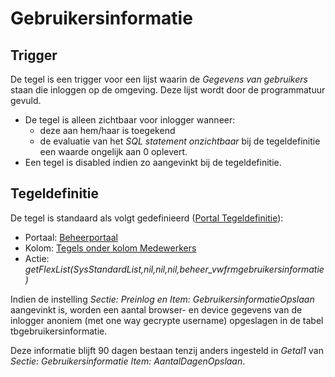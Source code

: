 # Gebruikersinformatie

## Trigger

De tegel is een trigger voor een lijst waarin de _Gegevens van gebruikers_ staan die inloggen op de omgeving. Deze lijst wordt door de programmatuur gevuld.

- De tegel is alleen zichtbaar voor inlogger wanneer:
  - deze aan hem/haar is toegekend
  - de evaluatie van het _SQL statement onzichtbaar_ bij de tegeldefinitie een waarde ongelijk aan 0 oplevert.
- Een tegel is disabled indien zo aangevinkt bij de tegeldefinitie.

## Tegeldefinitie

De tegel is standaard als volgt gedefinieerd ([Portal Tegeldefinitie](../../../../instellen_inrichten/portaldefinitie/portal_tegel.md)):

- Portaal: [Beheerportaal](README.md)
- Kolom: [Tegels onder kolom Medewerkers](README.md)
- Actie: _getFlexList(SysStandardList,nil,nil,nil,beheer_vwfrmgebruikersinformatie)_

Indien de instelling _Sectie: Preinlog en Item: GebruikersinformatieOpslaan_ aangevinkt is, worden een aantal browser- en device gegevens van de inlogger anoniem (met one way gecrypte username) opgeslagen in de tabel tbgebruikersinformatie.

Deze informatie blijft 90 dagen bestaan tenzij anders ingesteld in _Getal1_ van _Sectie: Gebruikersinformatie Item: AantalDagenOpslaan_.
